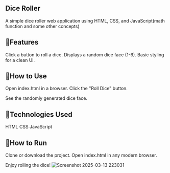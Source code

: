 Dice Roller
--------------
A simple dice roller web application using HTML, CSS, and JavaScript(math function and some other concepts)

🎲Features
------------
Click a button to roll a dice.
Displays a random dice face (1-6).
Basic styling for a clean UI.

🎲How to Use
--------------
Open index.html in a browser.
Click the "Roll Dice" button.

See the randomly generated dice face.

🎲Technologies Used
---------------------
HTML
CSS
JavaScript

🎲How to Run
--------------
Clone or download the project.
Open index.html in any modern browser.

Enjoy rolling the dice!
![Screenshot 2025-03-13 223031](https://github.com/user-attachments/assets/398ee36a-6a59-4d86-b8fd-b922ea0e3501)


